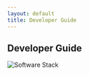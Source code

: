 ```yaml
---
layout: default
title: Developer Guide
---
```


Developer Guide
---------------

![Software Stack](/images/softare_stack.png "Software Stack")
